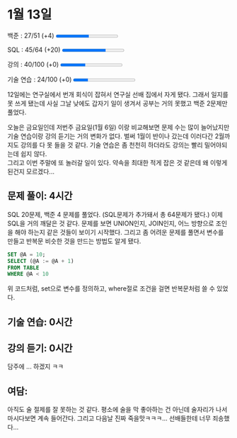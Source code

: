 1월 13일
=
백준 : 27/51 (+4) 
<progress value="27" max="51"></progress>
 
SQL : 45/64 (+20) 
<progress value="45" max="64"></progress>

강의 : 40/100 (+0)
<progress value="40" max="100"></progress>

기술 연습 : 24/100 (+0)
<progress value="24" max="100"></progress>

12일에는 연구실에서 번개 회식이 잡혀서 연구실 선배 집에서 자게 됐다. 그래서 일지를 못 쓰게 됐는데 사실 그날 낮에도 갑자기 일이 생겨서 공부는 거의 못했고 백준 2문제만 풀었다.

오늘은 금요일인데 저번주 금요일(1월 6일) 이랑 비교해보면 문제 수는 많이 늘어났지만 기술 연습이랑 강의 듣기는 거의 변화가 없다. 벌써 1월이 반이나 갔는데 이러다간 2월까지도 강의를 다 못 들을 것 같다. 기술 연습은 좀 천천히 하더라도 강의는 빨리 밀어야되는데 쉽지 않다.    
그리고 이번 주말에 또 놀러갈 일이 있다. 약속을 최대한 적게 잡은 것 같은데 왜 이렇게 된건지 모르겠다... 

## 문제 풀이: 4시간 
SQL 20문제, 백준 4 문제를 풀었다. (SQL문제가 추가돼서 총 64문제가 됐다.)
이제 SQL을 거의 깨달은 것 같다. 문제를 보면 UNION인지, JOIN인지, 어느 방향으로 조인을 해야 하는지 같은 것들이 보이기 시작했다. 그리고 좀 어려운 문제를 풀면서 변수를 만들고 반복문 비슷한 것을 만드는 방법도 알게 됐다. 
```sql
SET @A = 10;
SELECT (@A := @A + 1)
FROM TABLE
WHERE @A < 10
```
위 코드처럼, set으로 변수를 정의하고, where절로 조건을 걸면 반복문처럼 쓸 수 있었다. 


## 기술 연습: 0시간
## 강의 듣기: 0시간
담주에 ... 하겠지 ㅋㅋ

## 여담: 
아직도 술 절제를 잘 못하는 것 같다. 평소에 술을 막 좋아하는 건 아닌데 술자리가 나서 마시다보면 계속 들어간다. 그리고 다음날 진짜 죽을맛ㅋㅋㅋ... 선배들한테 너무 죄송했다...